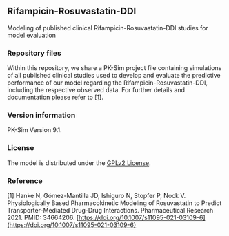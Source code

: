 ## Rifampicin-Rosuvastatin-DDI
Modeling of published clinical Rifampicin-Rosuvastatin-DDI studies for model evaluation

### Repository files
Within this repository, we share a PK-Sim project file containing simulations of all published clinical studies used to develop and evaluate the predictive performance of our model regarding the Rifampicin-Rosuvastatin-DDI, including the respective observed data. For further details and documentation please refer to [[1](#reference)].

### Version information
PK-Sim Version 9.1.

### License
The model is distributed under the [GPLv2 License](https://github.com/Open-Systems-Pharmacology/Suite/blob/develop/LICENSE). 

### Reference
[1] Hanke N, Gómez-Mantilla JD, Ishiguro N, Stopfer P, Nock V. 
Physiologically Based Pharmacokinetic Modeling of Rosuvastatin to Predict Transporter-Mediated Drug-Drug Interactions. Pharmaceutical Research 2021. PMID: 34664206. [https://doi.org/10.1007/s11095-021-03109-6](https://doi.org/10.1007/s11095-021-03109-6) 

